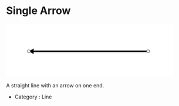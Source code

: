 # Single Arrow

![Single-Arrow][Single-Arrow-01]

A straight line with an arrow on one end.

- Category : Line

[Single-Arrow-01]: ../images/single-arrow-01.png
